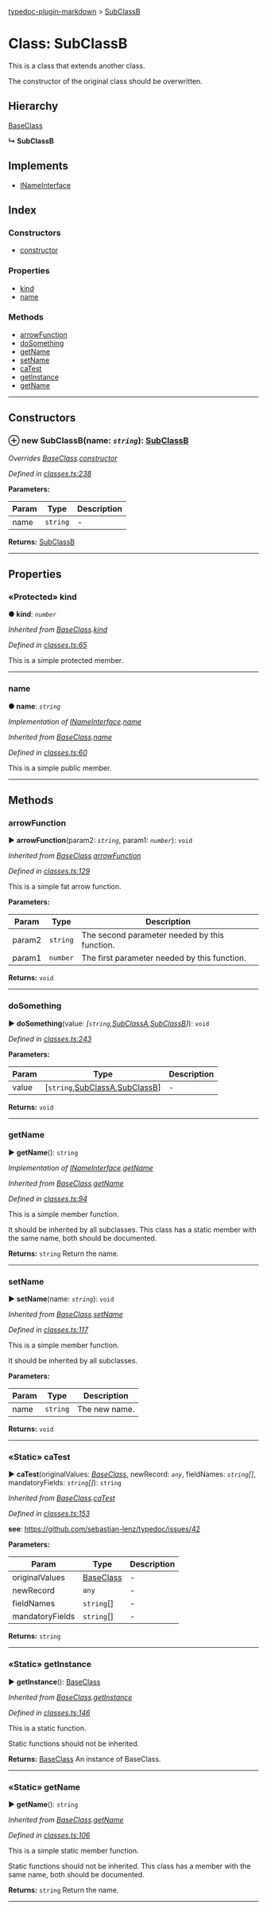 [typedoc-plugin-markdown](../README.md) > [SubClassB](../classes/subclassb.md)



# Class: SubClassB


This is a class that extends another class.

The constructor of the original class should be overwritten.


## Hierarchy


 [BaseClass](baseclass.md)

**↳ SubClassB**







## Implements

* [INameInterface](../interfaces/inameinterface.md)

## Index

### Constructors

* [constructor](subclassb.md#markdown-header-constructor)


### Properties

* [kind](subclassb.md#markdown-header-protected-kind)
* [name](subclassb.md#markdown-header-name)


### Methods

* [arrowFunction](subclassb.md#markdown-header-arrowfunction)
* [doSomething](subclassb.md#markdown-header-dosomething)
* [getName](subclassb.md#markdown-header-getname)
* [setName](subclassb.md#markdown-header-setname)
* [caTest](subclassb.md#markdown-header-static-catest)
* [getInstance](subclassb.md#markdown-header-static-getinstance)
* [getName](subclassb.md#markdown-header-static-getname)



---
## Constructors



### ⊕ **new SubClassB**(name: *`string`*): [SubClassB](subclassb.md)



*Overrides [BaseClass](baseclass.md).[constructor](baseclass.md#markdown-header-constructor)*

*Defined in [classes.ts:238](https://bitbucket.org/owner/repository_name/src/master/src/classes.ts?fileviewer&amp;#x3D;file-view-default#classes.ts-238)*



**Parameters:**

| Param  | Type                | Description  |
| ------ | ------------------- | ------------ |
| name | `string` | - |





**Returns:** [SubClassB](subclassb.md)

---


## Properties


### «Protected» kind

**●  kind**:  *`number`* 

*Inherited from [BaseClass](baseclass.md).[kind](baseclass.md#markdown-header-protected-kind)*

*Defined in [classes.ts:65](https://bitbucket.org/owner/repository_name/src/master/src/classes.ts?fileviewer&amp;#x3D;file-view-default#classes.ts-65)*



This is a simple protected member.




___



###  name

**●  name**:  *`string`* 

*Implementation of [INameInterface](../interfaces/inameinterface.md).[name](../interfaces/inameinterface.md#markdown-header-name)*

*Inherited from [BaseClass](baseclass.md).[name](baseclass.md#markdown-header-name)*

*Defined in [classes.ts:60](https://bitbucket.org/owner/repository_name/src/master/src/classes.ts?fileviewer&amp;#x3D;file-view-default#classes.ts-60)*



This is a simple public member.




___


## Methods


###  arrowFunction

► **arrowFunction**(param2: *`string`*, param1: *`number`*): `void`




*Inherited from [BaseClass](baseclass.md).[arrowFunction](baseclass.md#markdown-header-arrowfunction)*

*Defined in [classes.ts:129](https://bitbucket.org/owner/repository_name/src/master/src/classes.ts?fileviewer&amp;#x3D;file-view-default#classes.ts-129)*



This is a simple fat arrow function.


**Parameters:**

| Param  | Type                | Description  |
| ------ | ------------------- | ------------ |
| param2 | `string` | The second parameter needed by this function. |
| param1 | `number` | The first parameter needed by this function. |





**Returns:** `void`





___



###  doSomething

► **doSomething**(value: *[`string`,[SubClassA](subclassa.md),[SubClassB](subclassb.md)]*): `void`




*Defined in [classes.ts:243](https://bitbucket.org/owner/repository_name/src/master/src/classes.ts?fileviewer&amp;#x3D;file-view-default#classes.ts-243)*



**Parameters:**

| Param  | Type                | Description  |
| ------ | ------------------- | ------------ |
| value | [`string`,[SubClassA](subclassa.md),[SubClassB](subclassb.md)] | - |





**Returns:** `void`





___



###  getName

► **getName**(): `string`




*Implementation of [INameInterface](../interfaces/inameinterface.md).[getName](../interfaces/inameinterface.md#markdown-header-getname)*

*Inherited from [BaseClass](baseclass.md).[getName](baseclass.md#markdown-header-getname)*

*Defined in [classes.ts:94](https://bitbucket.org/owner/repository_name/src/master/src/classes.ts?fileviewer&amp;#x3D;file-view-default#classes.ts-94)*



This is a simple member function.

It should be inherited by all subclasses. This class has a static
member with the same name, both should be documented.





**Returns:** `string`
Return the name.






___



###  setName

► **setName**(name: *`string`*): `void`




*Inherited from [BaseClass](baseclass.md).[setName](baseclass.md#markdown-header-setname)*

*Defined in [classes.ts:117](https://bitbucket.org/owner/repository_name/src/master/src/classes.ts?fileviewer&amp;#x3D;file-view-default#classes.ts-117)*



This is a simple member function.

It should be inherited by all subclasses.



**Parameters:**

| Param  | Type                | Description  |
| ------ | ------------------- | ------------ |
| name | `string` | The new name. |





**Returns:** `void`





___



### «Static» caTest

► **caTest**(originalValues: *[BaseClass](baseclass.md)*, newRecord: *`any`*, fieldNames: *`string`[]*, mandatoryFields: *`string`[]*): `string`




*Inherited from [BaseClass](baseclass.md).[caTest](baseclass.md#markdown-header-static-catest)*

*Defined in [classes.ts:153](https://bitbucket.org/owner/repository_name/src/master/src/classes.ts?fileviewer&amp;#x3D;file-view-default#classes.ts-153)*


**see**: https://github.com/sebastian-lenz/typedoc/issues/42


**Parameters:**

| Param  | Type                | Description  |
| ------ | ------------------- | ------------ |
| originalValues | [BaseClass](baseclass.md) | - |
| newRecord | `any` | - |
| fieldNames | `string`[] | - |
| mandatoryFields | `string`[] | - |





**Returns:** `string`





___



### «Static» getInstance

► **getInstance**(): [BaseClass](baseclass.md)




*Inherited from [BaseClass](baseclass.md).[getInstance](baseclass.md#markdown-header-static-getinstance)*

*Defined in [classes.ts:146](https://bitbucket.org/owner/repository_name/src/master/src/classes.ts?fileviewer&amp;#x3D;file-view-default#classes.ts-146)*



This is a static function.

Static functions should not be inherited.





**Returns:** [BaseClass](baseclass.md)
An instance of BaseClass.






___



### «Static» getName

► **getName**(): `string`




*Inherited from [BaseClass](baseclass.md).[getName](baseclass.md#markdown-header-static-getname)*

*Defined in [classes.ts:106](https://bitbucket.org/owner/repository_name/src/master/src/classes.ts?fileviewer&amp;#x3D;file-view-default#classes.ts-106)*



This is a simple static member function.

Static functions should not be inherited. This class has a
member with the same name, both should be documented.





**Returns:** `string`
Return the name.






___


